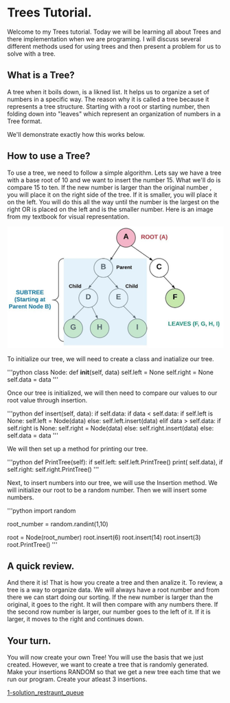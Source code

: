 # Trees Tutorial.

Welcome to my Trees tutorial. Today we will be learning all about Trees and there implementation when we are programing. I will discuss several different methods used for using trees and then present a problem for us to solve with a tree. 

## What is a Tree?
A tree when it boils down, is a likned list. It helps us to organize a set of numbers in a specific way. The reason why it is called a tree because it represents a tree structure. Starting with a root or starting number, then folding down into "leaves" which represent an organization of numbers in a Tree format. 

We'll demonstrate exactly how this works below. 

## How to use a Tree?

To use a tree, we need to follow a simple algorithm. Lets say we have a tree with a base root of 10 and we want to insert the number 15. What we'll do is compare 15 to ten. If the new number is larger than the original number , you will place it on the right side of the tree. If it is smaller, you will place it on the left. You will do this all the way until the number is the largest on the right OR is placed on the left and is the smaller number. Here is an image from my textbook for visual representation. 

![Textbook Tree Diagram](binary_tree.jpeg)

To initialize our tree, we will need to create a class and inatialize our tree. 

'''python
class Node:
    def __init__(self, data)
    self.left = None
    self.right = None
    self.data = data
'''

Once our tree is initialized, we will then need to compare our values to our root value through insertion. 

'''python
def insert(self, data):
    if self.data:
        if data < self.data:
        if self.left is None:
            self.left = Node(data)
        else:
            self.left.insert(data)
        elif data > self.data:
            if self.right is None:
                self.right = Node(data)
            else:
                self.right.insert(data)
    else:
        self.data = data
'''

We will then set up a method for printing our tree. 

'''python
def PrintTree(self):
    if self.left:
        self.left.PrintTree()
    print( self.data),
    if self.right:
        self.right.PrintTree()
'''

Next, to insert numbers into our tree, we will use the Insertion method. We will initialize our root to be a random number. Then we will insert some numbers. 

'''python
import random

root_number = random.randint(1,10)

root = Node(root_number)
root.insert(6)
root.insert(14)
root.insert(3)
root.PrintTree()
'''

## A quick review.
And there it is! That is how you create a tree and then analize it. To review, a tree is a way to organize data. We will always have a root number and from there we can start doing our sorting. If the new number is larger than the original, it goes to the right. It will then compare with any numbers there. If the second row number is larger, our number goes to the left of it. If it is larger, it moves to the right and continues down. 

## Your turn.

You will now create your own Tree! You will use the basis that we just created. However, we want to create a tree that is randomly generated. Make your insertions RANDOM so that we get a new tree each time that we run our program. Create your atleast 3 insertions.

[1-solution_restraunt_queue](solution_random_tree.md)